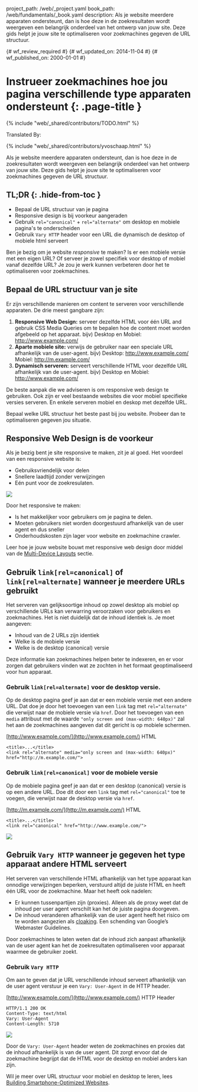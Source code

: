project_path: /web/_project.yaml
book_path: /web/fundamentals/_book.yaml
description: Als je website meerdere apparaten ondersteunt, dan is hoe deze in de zoekresultaten wordt weergeven een belangrijk onderdeel van het ontwerp van jouw site. Deze gids helpt je jouw site te optimaliseren voor zoekmachines gegeven de URL structuur.

{# wf_review_required #}
{# wf_updated_on: 2014-11-04 #}
{# wf_published_on: 2000-01-01 #}

# Instrueer zoekmachines hoe jou pagina verschillende type apparaten ondersteunt {: .page-title }

{% include "web/_shared/contributors/TODO.html" %}


Translated By: 

{% include "web/_shared/contributors/yvoschaap.html" %}


Als je website meerdere apparaten ondersteunt, dan is hoe deze in de zoekresultaten wordt weergeven een belangrijk onderdeel van het ontwerp van jouw site. Deze gids helpt je jouw site te optimaliseren voor zoekmachines gegeven de URL structuur.


## TL;DR {: .hide-from-toc }
- Bepaal de URL structuur van je pagina
- Responsive design is bij voorkeur aangeraden
- Gebruik <code>rel="canonical"</code> + <code>rel="alternate"</code> om desktop en mobiele pagina's te onderscheiden
- Gebruik <code>Vary HTTP</code> header voor een URL die dynamisch de desktop of mobiele html serveert


Ben je bezig om je website <em>responsive</em> te maken? Is er een mobiele versie met een eigen URL? Of serveer je zowel specifiek voor desktop of mobiel vanaf dezelfde URL? Je zou je werk kunnen verbeteren door het te optimaliseren voor zoekmachines.

## Bepaal de URL structuur van je site
Er zijn verschillende manieren om content te serveren voor verschillende apparaten. De drie meest gangbare zijn:

1. **Responsive Web Design:** serveer dezelfde HTML voor één URL and gebruik CSS Media Queries om te bepalen hoe de content moet worden afgebeeld op het apparaat.
bijv) Desktop en Mobiel: http://www.example.com/
1. **Aparte mobiele site:** verwijs de gebruiker naar een speciale URL afhankelijk van de user-agent.
bijv) Desktop: http://www.example.com/ Mobiel: http://m.example.com/
1. **Dynamisch serveren:** serveert verschillende HTML voor dezelfde URL afhankelijk van de user-agent.
bijv) Desktop en Mobiel: http://www.example.com/

De beste aanpak die we adviseren is om responsive web design te gebruiken. Ook zijn er veel bestaande websites die voor mobiel specifieke versies serveren. En enkele serveren mobiel en deskop met dezelfde URL.

Bepaal welke URL structuur het beste past bij jou website. Probeer dan te optimaliseren gegeven jou situatie.

## Responsive Web Design is de voorkeur
Als je bezig bent je site responsive te maken, zit je al goed. Het voordeel van een responsive website is:

* Gebruiksvriendelijk voor delen
* Snellere laadtijd zonder verwijzingen
* Eén punt voor de zoekresulaten.

<img src="imgs/responsive-2x.png" srcset="imgs/responsive.png 1x imgs/responsive-2x.png 2x" >

Door het responsive te maken:

* Is het makkelijker voor gebruikers om je pagina te delen.
* Moeten gebruikers niet worden doorgestuurd afhankelijk van de user agent en dus sneller
* Onderhoudskosten zijn lager voor website en zoekmachine crawler.

Leer hoe je jouw website bouwt met responsive web design door middel van de [Multi-Device
Layouts](https://developers.google.com/web/fundamentals/layouts/) sectie.

## Gebruik `link[rel=canonical]` of `link[rel=alternate]` wanneer je meerdere URLs gebruikt
Het serveren van gelijksoortige inhoud op zowel desktop als mobiel op verschillende URLs kan verwarring veroorzaken voor gebruikers en zoekmachines. Het is niet duidelijk dat de inhoud identiek is. Je moet aangeven:

* Inhoud van de 2 URLs zijn identiek
* Welke is de mobiele versie
* Welke is de desktop (canonical) versie

Deze informatie kan zoekmachines helpen beter te indexeren, en er voor zorgen dat gebruikers vinden wat ze zochten in het formaat geoptimaliseerd voor hun apparaat.

### Gebruik `link[rel=alternate]` voor de desktop versie.
Op de desktop pagina geef je aan dat er een mobiele versie met een andere URL. Dat doe je door het toevoegen van een `link` tag met `rel="alternate"` die verwijst naar de mobiele versie via `href`. Door het toevoegen van een `media` attribuut met de waarde `"only screen and (max-width:
640px)"` zal het aan de zoekmachines aangeven dat dit gericht is op mobiele schermen.

[http://www.example.com/](http://www.example.com/) HTML


    <title>...</title>
    <link rel="alternate" media="only screen and (max-width: 640px)" href="http://m.example.com/">
    

### Gebruik `link[rel=canonical]` voor de mobiele versie
Op de mobiele pagina geef je aan dat er een desktop (canonical) versie is op een andere URL. Doe dit door een `link` tag met `rel="canonical"` toe te voegen, die verwijst naar de desktop versie via `href`.

[http://m.example.com/](http://m.example.com/) HTML


    <title>...</title>
    <link rel="canonical" href="http://www.example.com/">
    

<img src="imgs/different_url-2x.png" srcset="imgs/different_url.png 1x imgs/different_url-2x.png 2x" >

## Gebruik `Vary HTTP` wanneer je gegeven het type apparaat andere HTML serveert
Het serveren van verschillende HTML afhankelijk van het type apparaat kan onnodige verwijzingen beperken, verstuurd altijd de juiste HTML en heeft één URL voor de zoekmachine. Maar het heeft ook nadelen:

* Er kunnen tussenpartijen zijn (proxies). Alleen als de proxy weet dat de inhoud per user agent verschilt kan het de juiste pagina doorgeven.
* De inhoud veranderen afhankelijk van de user agent heeft het risico om te worden aangezien als [cloaking](https://support.google.com/webmasters/answer/66355). Een schending van Google’s Webmaster Guidelines.

Door zoekmachines te laten weten dat de inhoud zich aanpast afhankelijk van de user agent kan het de zoekresultaten optimaliseren voor apparaat waarmee de gebruiker zoekt.

### Gebruik `Vary HTTP`
Om aan te geven dat je URL verschillende inhoud serveert afhankelijk van de user agent verstuur je een `Vary: User-Agent` in de HTTP header.

[http://www.example.com/](http://www.example.com/) HTTP Header


    HTTP/1.1 200 OK
    Content-Type: text/html
    Vary: User-Agent
    Content-Length: 5710
    

<img src="imgs/same_url-2x.png" srcset="imgs/same_url.png 1x imgs/same_url-2x.png 2x" >

Door de `Vary: User-Agent` header weten de zoekmachines en proxies dat de inhoud afhankelijk is van de user agent. Dit zorgt ervoor dat de zoekmachine begrijpt dat de HTML voor de desktop en mobiel anders kan zijn.

Wil je meer over URL structuur voor mobiel en desktop te leren, lees [Building Smartphone-Optimized Websites](https://developers.google.com/webmasters/smartphone-sites/).
